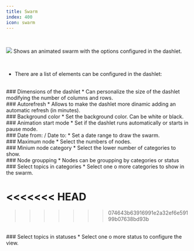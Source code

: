 ```yaml
---
title: Swarm
index: 400
icon: swarm
---
```


    
<br />

<img src="/static/images/icons/swarm.png" /> Shows an animated swarm with the options configured in the dashlet.

<br />

* There are a list of elements can be configured in the dashlet:

<br />
### Dimensions of the dashlet
* Can personalize the size of the dashlet modifying the number of columns and rows.

<br />
### Autorefresh
* Allows to make the dashlet more dinamic adding an automatic refresh (in minutes).


<br />
###  Background color
* Set the background color. Can be white or black.

<br />
### Animation start mode
* Set if the dashlet runs automatically or starts in pause mode.

<br />
### Date from: / Date to:
* Set a date range to draw the swarm.

<br />
### Maximum node
* Select the numbers of nodes.

<br />
### Minium node category
* Select the lower number of categories to show. 

<br />
### Node groupping
* Nodes can be groupping by categories or status


<br />
### Select topics in categories
* Select one o more categories to show in the swarm.

<<<<<<< HEAD
=======

>>>>>>> 074643b63916991e2a32ef6e59199b07638bd93b
<br />
### Select topics in statuses
* Select one o more status to configure the view.
